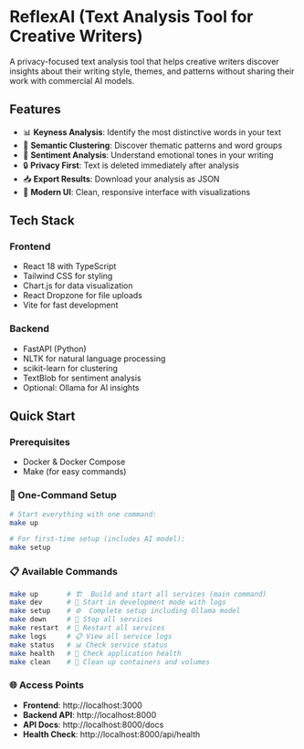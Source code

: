# ReflexAI (Text Analysis Tool for Creative Writers)

A privacy-focused text analysis tool that helps creative writers discover insights about their writing style, themes, and patterns without sharing their work with commercial AI models.

## Features

- 📊 **Keyness Analysis**: Identify the most distinctive words in your text
- 🎯 **Semantic Clustering**: Discover thematic patterns and word groups
- 💭 **Sentiment Analysis**: Understand emotional tones in your writing
- 🔒 **Privacy First**: Text is deleted immediately after analysis
- 📥 **Export Results**: Download your analysis as JSON
- 🎨 **Modern UI**: Clean, responsive interface with visualizations

## Tech Stack

### Frontend
- React 18 with TypeScript
- Tailwind CSS for styling
- Chart.js for data visualization
- React Dropzone for file uploads
- Vite for fast development

### Backend
- FastAPI (Python)
- NLTK for natural language processing
- scikit-learn for clustering
- TextBlob for sentiment analysis
- Optional: Ollama for AI insights

## Quick Start

### Prerequisites
- Docker & Docker Compose
- Make (for easy commands)

### 🚀 One-Command Setup

```bash
# Start everything with one command:
make up

# For first-time setup (includes AI model):
make setup
```

### 📋 Available Commands

```bash
make up       # 🏗️  Build and start all services (main command)
make dev      # 🔧 Start in development mode with logs
make setup    # ⚙️  Complete setup including Ollama model  
make down     # 🛑 Stop all services
make restart  # 🔄 Restart all services
make logs     # 📋 View all service logs
make status   # 📊 Check service status
make health   # 🏥 Check application health
make clean    # 🧹 Clean up containers and volumes
```

### 🌐 Access Points

- **Frontend**: http://localhost:3000
- **Backend API**: http://localhost:8000  
- **API Docs**: http://localhost:8000/docs
- **Health Check**: http://localhost:8000/api/health